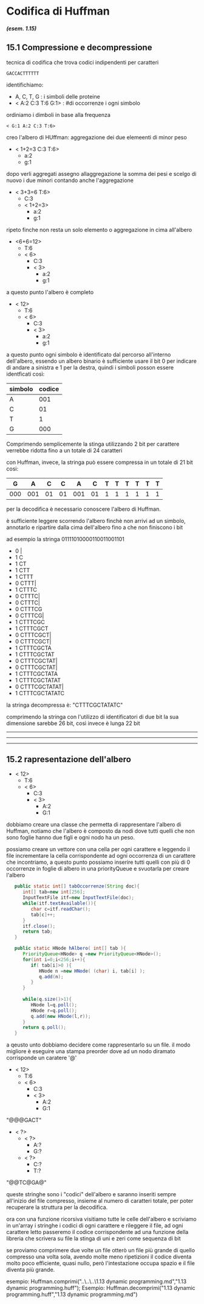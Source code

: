 # Codifica di Huffman

##### (esem. 1.15)

## 15.1 Compressione e decompressione
tecnica di codifica che trova codici indipendenti per caratteri

    GACCACTTTTTT

identifichiamo:
*  A, C, T, G : i simboli delle proteine
*  < A:2 C:3 T:6 G:1> : #di occorrenze i ogni simbolo

ordiniamo i dimboli in base alla frequenza

    < G:1 A:2 C:3 T:6>

creo l'albero di HUffman: aggregazione dei due elemeenti di minor peso

* < 1+2=3 C:3 T:6>
   *  a:2
   *  g:1

dopo verli aggregati assegno allaggregazione la somma dei pesi e scelgo di nuovo i due minori contando anche l'aggregazione

* < 3+3=6 T:6>
   *  C:3
   *  < 1+2=3>
       *  a:2
       *  g:1

ripeto finche non resta un solo elemento o aggregazione in cima all'albero

* <6+6=12>
   *  T:6
   *  < 6>
      *  C:3
      *  < 3>
         *  a:2
         *  g:1

a questo punto l'albero è completo

* < 12>
   *  T:6
   *  < 6>
      *  C:3
      *  < 3>
         *  a:2
         *  g:1

a questo punto ogni simbolo è identificato dal percorso all'interno dell'albero, essendo un albero binario è sufficiente usare il bit 0 per indicare di andare a sinistra e 1 per la destra, quindi i simboli posson essere identficati così:

| simbolo | codice |
| ------- | ------ |
| A       | 001    |
| C       | 01     |
| T       | 1      |
| G       | 000    |

Comprimendo semplicemente la stinga utilizzando 2 bit per carattere verrebbe ridotta fino a un totale di 24 caratteri

con Huffman, invece, la stringa può essere compressa in un totale di 21 bit cosi:

| G   | A   | C  | C  | A   | C  | T | T | T | T | T | T |
| --- | --- | -- | -- | --- | -- | - | - | - | - | - | - |
| 000 | 001 | 01 | 01 | 001 | 01 | 1 | 1 | 1 | 1 | 1 | 1 |

per la decodifica è necessario conoscere l'albero di Huffman.

è sufficiente leggere scorrendo l'albero finchè non arrivi ad un simbolo, annotarlo e ripartire dalla cima dell'albero fino a che non finiscono i bit

ad esempio la stringa 01111010000110011001101

* 0  |
* 1  C
* 1  CT
* 1  CTT
* 1  CTTT
* 0  CTTT|
* 1  CTTTC
* 0  CTTTC|
* 0  CTTTC|
* 0  CTTTCG
* 0  CTTTCG|
* 1  CTTTCGC
* 1  CTTTCGCT
* 0  CTTTCGCT|
* 0  CTTTCGCT|
* 1  CTTTCGCTA
* 1  CTTTCGCTAT
* 0  CTTTCGCTAT|
* 0  CTTTCGCTAT|
* 1  CTTTCGCTATA
* 1  CTTTCGCTATAT
* 0  CTTTCGCTATAT|
* 1  CTTTCGCTATATC

la stringa decompressa è: "CTTTCGCTATATC"

comprimendo la stringa con l'utilizzo di identificatori di due bit la sua dimensione sarebbe 26 bit, così invece è lunga 22 bit

---
---
---
## 15.2 rapresentazione dell'albero

* < 12>
   *  T:6
   *  < 6>
      *  C:3
      *  < 3>
         *  A:2
         *  G:1

dobbiamo creare una classe che permetta di rappresentare l'albero di Huffman, notiamo che l'albero è composto da nodi dove tutti quelli che non sono foglie hanno due figli e ogni nodo ha un peso.

possiamo creare un vettore con una cella per ogni carattere e leggendo il file incrementare la cella corrispondente ad ogni  occorrenza di un carattere che incontriamo, a questo punto possiamo inserire tutti quelli con più di 0 occorrenze in foglie di albero in una priorityQueue e svuotarla per creare l'albero 

```java
   public static int[] tabOccorrenze(String doc){
      int[] tab=new int[256];
      InputTextFile itf=new InputTextFile(doc);
      while(itf.textAvailable()){
         char c=itf.readChar();
         tab[c]++;
      }
      itf.close();
      return tab;
   }

   public static HNode hAlbero( int[] tab ){
      PriorityQueue<HNode> q =new PriorityQueue<HNode>();
      for(int i=0;i<256;i++){
         if( tab[i]>0 ){
            HNode n =new HNode( (char) i, tab[i] );
            q.add(n);
         }
      }
    
      while(q.size()>1){
         HNode l=q.poll();
         HNode r=q.poll();
         q.add(new HNode(l,r));
      }
      return q.poll();
   }
```
a qeusto unto dobbiamo decidere come rappresentarlo su un file. il modo migliore è eseguire una stampa preorder dove ad un nodo diramato corrisponde un caratere '@'

* < 12>
   *  T:6
   *  < 6>
      *  C:3
      *  < 3>
         *  A:2
         *  G:1

"@@@GACT"

* < ?>
   *  < ?>
      *  A:?
      *  G:?
   *  < ?>
      *  C:?
      *  T:?

"@@TC@GA@"

queste stringhe sono i "codici" dell'albero e saranno inseriti sempre all'inizio del file compresso, insieme al numero di caratteri totale, per poter recuperare la struttura per la decodifica.

ora con una funzione ricorsiva visitiamo tutte le celle dell'albero e scriviamo in un'array i stringhe i codici di ogni carattere e rileggere il file, ad ogni carattere letto passeremo il codice corrispondente ad una funzione della libreria che scrivera su file la stinga di uni e zeri come sequenza di bit

se proviamo  comprimere due volte un file otterò un file più grande di quello compresso una volta sola, avendo molte meno ripetizioni il codice diventa molto poco efficiente, quasi nullo, però l'intestazione occupa spazio e il file diventa più grande.

esempio: Huffman.comprimi("..\\..\\..\\1.13 dynamic programming.md","1.13 dynamic programming.huff");
Esempio: Huffman.decomprimi("1.13 dynamic programming.huff","1.13 dynamic programming.md")